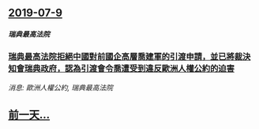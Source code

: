 ## [2019-07-9](/news/2019/07/9/index.md)

##### 瑞典最高法院
### [瑞典最高法院拒絕中國對前國企高層喬建軍的引渡申請，並已將裁決知會瑞典政府，認為引渡會令喬遭受到違反歐洲人權公約的迫害 ](/news/2019/07/9/瑞典最高法院拒絕中國對前國企高層喬建軍的引渡申請-並已將裁決知會瑞典政府-認為引渡會令喬遭受到違反歐洲人權公約的迫害.md)
_消息: 歐洲人權公約, 瑞典最高法院_

## [前一天...](/news/2019/07/7/index.md)

